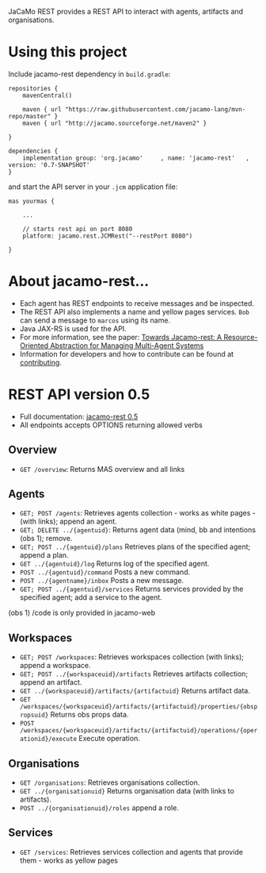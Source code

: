 JaCaMo REST provides a REST API to interact with agents, artifacts and organisations.

# Using this project

Include jacamo-rest dependency in `build.gradle`:

```
repositories {
    mavenCentral()

    maven { url "https://raw.githubusercontent.com/jacamo-lang/mvn-repo/master" }
    maven { url "http://jacamo.sourceforge.net/maven2" }

}

dependencies {
    implementation group: 'org.jacamo'     , name: 'jacamo-rest'   , version: '0.7-SNAPSHOT'
}
```

and start the API server in your `.jcm` application file:

```
mas yourmas {

    ...

    // starts rest api on port 8080
    platform: jacamo.rest.JCMRest("--restPort 8080")

}

```
# About jacamo-rest...

* Each agent has REST endpoints to receive messages and be inspected.
* The REST API also implements a name and yellow pages services. `Bob` can send a message to `marcos` using its name.
* Java JAX-RS is used for the API.
* For more information, see the paper: [Towards Jacamo-rest: A Resource-Oriented Abstraction for Managing Multi-Agent Systems](doc/paper.pdf)
* Information for developers and how to contribute can be found at [contributing](doc/contributing.md).

# REST API version 0.5

* Full documentation: [jacamo-rest 0.5](https://app.swaggerhub.com/apis/cleberjamaral/jacamo-rest/0.5)
* All endpoints accepts OPTIONS returning allowed verbs

## Overview

* ``GET /overview``: Returns MAS overview and all links

## Agents

* ``GET; POST /agents``: Retrieves agents collection - works as white pages - (with links); append an agent.
* ``GET; DELETE ../{agentuid}``: Returns agent data (mind, bb and intentions (obs 1); remove.
* ``GET; POST ../{agentuid}/plans`` Retrieves plans of the specified agent; append a plan.
* ``GET ../{agentuid}/log`` Returns log of the specified agent.
* ``POST ../{agentuid}/command`` Posts a new command.
* ``POST ../{agentname}/inbox`` Posts a new message.
* ``GET; POST ../{agentuid}/services`` Returns services provided by the specified agent; add a service to the agent.

(obs 1) /code is only provided in jacamo-web

## Workspaces

* ``GET; POST /workspaces``: Retrieves workspaces collection (with links); append a workspace.
* ``GET; POST ../{workspaceuid}/artifacts`` Retrieves artifacts collection; append an artifact.
* ``GET ../{workspaceuid}/artifacts/{artifactuid}`` Returns artifact data.
* ``GET /workspaces/{workspaceuid}/artifacts/{artifactuid}/properties/{obspropsuid}`` Returns obs props data.
* ``POST /workspaces/{workspaceuid}/artifacts/{artifactuid}/operations/{operationid}/execute``  Execute operation.

## Organisations

* ``GET /organisations``: Retrieves organisations collection.
* ``GET ../{organisationuid}`` Returns organisation data (with links to artifacts).
* ``POST ../{organisationuid}/roles`` append a role.

## Services
* ``GET /services``: Retrieves services collection and agents that provide them - works as yellow pages
